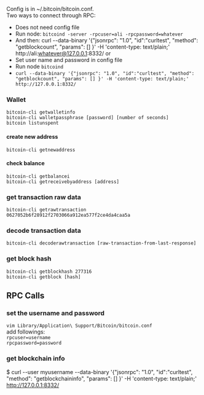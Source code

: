 Config is in ~/.bitcoin/bitcoin.conf.  
Two ways to connect through RPC:  
  - Does not need config file
  - Run node: `bitcoind -server -rpcuser=ali -rpcpassword=whatever`  
  - And then: curl --data-binary '{"jsonrpc": "1.0", "id":"curltest", "method": "getblockcount", "params": [] }' -H 'content-type: text/plain;' http://ali:whatever@127.0.0.1:8332/
  or  
  - Set user name and password in config file  
  - Run node `bitcoind`  
  - `curl --data-binary '{"jsonrpc": "1.0", "id":"curltest", "method": "getblockcount", "params": [] }' -H 'content-type: text/plain;' http://127.0.0.1:8332/`  


### Wallet
`bitcoin-cli getwalletinfo`  
`bitcoin-cli walletpassphrase [password] [number of seconds]`  
`bitcoin listunspent`
  
#### create new address
`bitcoin-cli getnewaddress`  
#### check balance
`bitcoin-cli getbalancei`  
`bitcoin-cli getreceivebyaddress [address]`  


### get transaction raw data
`bitcoin-cli getrawtransaction 0627052b6f28912f2703066a912ea577f2ce4da4caa5a`  

### decode transaction data
`bitcoin-cli decoderawtransaction [raw-transaction-from-last-response]`  

### get block hash
`bitcoin-cli getblockhash 277316`  
`bitcoin-cli getblock [hash]`  
## RPC Calls
### set the username and password
  `vim Library/Application\ Support/Bitcoin/bitcoin.conf `  
  add followings:  
   `rpcuser=username`  
   `rpcpassword=password`  
  
### get blockchain info
$ curl --user myusername --data-binary '{"jsonrpc": "1.0", "id":"curltest", "method": "getblockchaininfo", "params": [] }' -H 'content-type: text/plain;' http://127.0.0.1:8332/


